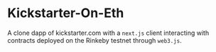 # Kickstarter-On-Eth

A clone dapp of kickstarter.com with a `next.js` client interacting with contracts deployed on the Rinkeby testnet through `web3.js`.
